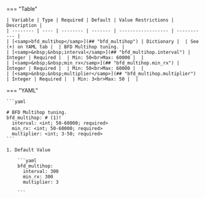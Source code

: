 <!--
  ~ Copyright (c) 2023 Arista Networks, Inc.
  ~ Use of this source code is governed by the Apache License 2.0
  ~ that can be found in the LICENSE file.
  -->
=== "Table"

    | Variable | Type | Required | Default | Value Restrictions | Description |
    | -------- | ---- | -------- | ------- | ------------------ | ----------- |
    | [<samp>bfd_multihop</samp>](## "bfd_multihop") | Dictionary |  | See (+) on YAML tab |  | BFD Multihop tuning. |
    | [<samp>&nbsp;&nbsp;interval</samp>](## "bfd_multihop.interval") | Integer | Required |  | Min: 50<br>Max: 60000 |  |
    | [<samp>&nbsp;&nbsp;min_rx</samp>](## "bfd_multihop.min_rx") | Integer | Required |  | Min: 50<br>Max: 60000 |  |
    | [<samp>&nbsp;&nbsp;multiplier</samp>](## "bfd_multihop.multiplier") | Integer | Required |  | Min: 3<br>Max: 50 |  |

=== "YAML"

    ```yaml

    # BFD Multihop tuning.
    bfd_multihop: # (1)!
      interval: <int; 50-60000; required>
      min_rx: <int; 50-60000; required>
      multiplier: <int; 3-50; required>
    ```

    1. Default Value

        ```yaml
        bfd_multihop:
          interval: 300
          min_rx: 300
          multiplier: 3

        ```
